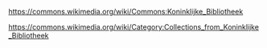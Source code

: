 https://commons.wikimedia.org/wiki/Commons:Koninklijke_Bibliotheek

https://commons.wikimedia.org/wiki/Category:Collections_from_Koninklijke_Bibliotheek
